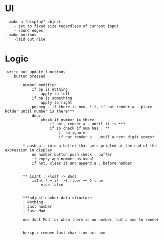 # UI
    - make a "display" object
        - set to fixed size regardless of current input
        - round edges
    - make buttons
        -laid out nice
# Logic

   

    -write out update functions
        button pressed
            
            number modifier
                if op is nothing
                    apply to left
                if op is something
                    apply to right
                posneg - if there is num, *-1, if not render a - place holder until number is there***
                deci - 
                    check if number is there
                        if not, render a . until it is ***
                        if so check if num has . **
                            if so ignore
                            if not render a . until a next digit comes*

            * push a . into a buffer that gets printed at the end of the expression in display
                on number button push check . buffer
                if empty app number as usual
                if not, clear it and append a . before number


            ** isInt : Float -> Bool
                isInt f = if f-f.floor == 0 true
                    else false


            ***adjust number data structure
            | Nothing
            | Just number
            | Just Mod  

            use Just Mod for when there is no number, but a mod to render


            bcksp : remove last char from act num
            


            
        